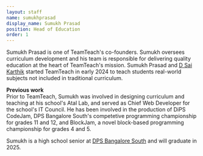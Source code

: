 ```yaml
---
layout: staff
name: sumukhprasad
display_name: Sumukh Prasad
position: Head of Education
order: 1
---
```


<div>
<p>Sumukh Prasad is one of TeamTeach's co-founders. Sumukh oversees curriculum development and his team is responsible for delivering quality education at the heart of TeamTeach's mission. Sumukh Prasad and <a href="/staff/dsaikarthik">D Sai Karthik</a> started TeamTeach in early 2024 to teach students real-world subjects not included in traditional curriculum.</p>

<p>
<b>Previous work</b><br>
Prior to TeamTeach, Sumukh was involved in designing curriculum and teaching at his school's Atal Lab, and served as Chief Web Developer for the school's IT Council. He has been involved in the production of DiPS CodeJam, DPS Bangalore South's competetive programming championship for grades 11 and 12, and BlockJam, a novel block-based programming championship for grades 4 and 5.</p>
</div>


<div>
Sumukh is a high school senior at <a href="https://south.dpsbangalore.edu.in" target="_blank">DPS Bangalore South</a> and will graduate in 2025.
</div>